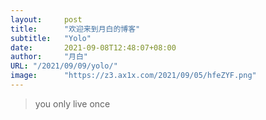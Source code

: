 ```yaml
---
layout:     post
title:      "欢迎来到月白的博客"
subtitle:   "Yolo"
date:       2021-09-08T12:48:07+08:00
author:     "月白"
URL: "/2021/09/09/yolo/"
image:      "https://z3.ax1x.com/2021/09/05/hfeZYF.png"
---
```


> you only live once
